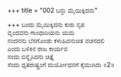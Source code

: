 +++
title = "002 ಬನ್ದು ಮೈಯಿಕ್ಕಿದನು"

+++
ಬಂದು ಮೈಯಿಕ್ಕಿದನು ಕುರು ನೃಪ   
ವೃಂದವನು ಗಾಂಧಾರಿಯನು ಯಮ   
ನಂದನನು ಬೆಸಗೊಂಡು ಕಳುಹಿದನುಚಿತ ವಚನದಲಿ   
ಎಂದು ಬಳಿಕಿನ ರಾಜ ಕಾರ್ಯವ   
ನಂದು ಬಿನ್ನೈಸಿದನು ಚಿತ್ತೈ  
ಸೆಂದು ಧೃತರಾಷ್ಟ್ರಂಗೆ ದುರ್ಯೋಧನಗೆ ಕೈಮುಗಿದು   ॥2॥